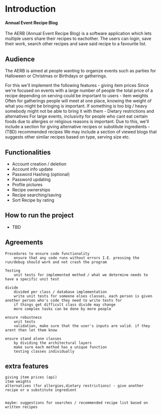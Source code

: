 
# Introduction
#### Annual Event Recipe Blog

The AERB (Annual Event Recipe Blog) is a software application which lets multiple users share their recipes to eachother. The users can login, save their work, search other recipes and save said recipe to a favourite list.
## Audience

The AERB is aimed at people wanting to organize events such as parties for Halloween or Christmas or Birthdays or gatherings.


For this we'll implement the following features
    - giving item prices
        Since we're focused on events with a large number of people the total price of a recipe depending on serving could be important to users
    - item weights
        Often for gatherings people will meet at one place, knowing the weight of what you might be bringing is important. If something is too big / heavy somebody might not be able to bring it with them
    - Dietary restrictions and alternatives
        For large events, inclusivity for people who cant eat certain foods due to allergies or religious reasons is important. Due to this, we'll include a section for giving alternative recipes or substitute ingredients
    - (TBD) recommended recipes
        We may include a section of viewed blogs that suggests other similar recipes based on type, serving size etc.


## Functionalities

- Account creation / deletion
- Account info update
- Password Hashing (optional)
- Password updating
- Profile pictures
- Recipe ownerships
- Recipe searching/saving
- Sort Recipe by rating

## How to run the project

- TBD

## Agreements
    Procedures to ensure code functionality
        ensure that any code runs without errors I.E. pressing the run/debug should work and not crash the program
    
    Testing
        unit tests for implemented method / what we determine needs to have a specific unit test

    divide
        divided per class / database implementation
        write unit tests for someone elses classes, each person is given another person who's code they need to write tests for
        if things get difficult class divide may change
        more complex tasks can be done by more people

    ensure robustness
        unit tests
        validation, make sure that the user's inputs are valid. if they arent then let them know
    
    ensure stand alone classes
        by dividing the architectural layers
        make sure each method has a unique function
        testing classes individually

## extra features
    giving item prices (api)
    item weights
    alternatives (for allergies,dietary restrictions) - give another recipe or a substitute ingredient


    maybe: suggestions for searches / recommended recipe list based on written recipes



